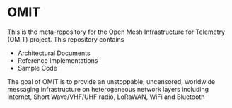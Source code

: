 # OMIT

This is the meta-repository for the Open Mesh Infrastructure for Telemetry (OMIT) project. This repository contains

- Architectural Documents
- Reference Implementations
- Sample Code

The goal of OMIT is to provide an unstoppable, uncensored, worldwide messaging infrastructure on heterogeneous network layers including Internet, Short Wave/VHF/UHF radio, LoRaWAN, WiFi and Bluetooth

